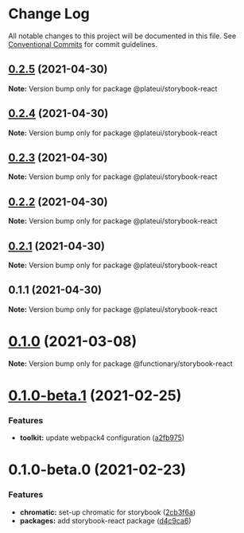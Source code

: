 # Change Log

All notable changes to this project will be documented in this file.
See [Conventional Commits](https://conventionalcommits.org) for commit guidelines.

## [0.2.5](https://github.com/wraft/plate/compare/@plateui/storybook-react@0.2.4...@plateui/storybook-react@0.2.5) (2021-04-30)

**Note:** Version bump only for package @plateui/storybook-react





## [0.2.4](https://github.com/wraft/plate/compare/@plateui/storybook-react@0.2.3...@plateui/storybook-react@0.2.4) (2021-04-30)

**Note:** Version bump only for package @plateui/storybook-react





## [0.2.3](https://github.com/wraft/plate/compare/@plateui/storybook-react@0.2.2...@plateui/storybook-react@0.2.3) (2021-04-30)

**Note:** Version bump only for package @plateui/storybook-react





## [0.2.2](https://github.com/wraft/plate/compare/@plateui/storybook-react@0.2.1...@plateui/storybook-react@0.2.2) (2021-04-30)

**Note:** Version bump only for package @plateui/storybook-react





## [0.2.1](https://github.com/wraft/plate/compare/@plateui/storybook-react@0.1.1...@plateui/storybook-react@0.2.1) (2021-04-30)

**Note:** Version bump only for package @plateui/storybook-react





## 0.1.1 (2021-04-30)

**Note:** Version bump only for package @plateui/storybook-react





# [0.1.0](https://github.com/wearefunctionary/plate/compare/@functionary/storybook-react@0.1.0-beta.1...@functionary/storybook-react@0.1.0) (2021-03-08)

**Note:** Version bump only for package @functionary/storybook-react

# [0.1.0-beta.1](https://github.com/wearefunctionary/plate/compare/@functionary/storybook-react@0.1.0-beta.0...@functionary/storybook-react@0.1.0-beta.1) (2021-02-25)

### Features

- **toolkit:** update webpack4 configuration ([a2fb975](https://github.com/wearefunctionary/plate/commit/a2fb975a05ea5fb1b88b372d3b4992f788b42fe5))

# 0.1.0-beta.0 (2021-02-23)

### Features

- **chromatic:** set-up chromatic for storybook ([2cb3f6a](https://github.com/wearefunctionary/plate/commit/2cb3f6ab44e44436db76b8862ea4ff568ed39155))
- **packages:** add storybook-react package ([d4c9ca6](https://github.com/wearefunctionary/plate/commit/d4c9ca66e24552c5dca6b5f279fac9a72e751e81))
